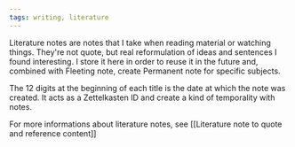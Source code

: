 ```yaml
---
tags: writing, literature
---
```


Literature notes are notes that I take when reading material or watching things.
They're not quote, but real reformulation of ideas and sentences I found
interesting. I store it here in order to reuse it in the future and, combined
with Fleeting note, create Permanent note for specific subjects.

The 12 digits at the beginning of each title is the date at which the note was
created. It acts as a Zettelkasten ID and create a kind of temporality with
notes.

For more informations about literature notes, see
[[Literature note to quote and reference content]]
